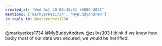 ```yaml
---
created_at: "Wed Oct 20 00:43:31 +0000 2021"
mentions: ['markyerkes1734', 'MyBuddyAndrew']
in_reply_to: @markyerkes1734
---
```


@markyerkes1734 @MyBuddyAndrew @zsilvs303 I think if we knew how badly most of our data was secured, we would be horrified.